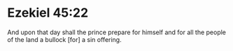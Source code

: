 # Ezekiel 45:22

And upon that day shall the prince prepare for himself and for all the people of the land a bullock [for] a sin offering.
